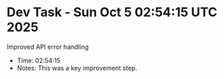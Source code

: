 # Dev Task - Sun Oct  5 02:54:15 UTC 2025
Improved API error handling
- Time: 02:54:15
- Notes: This was a key improvement step.
